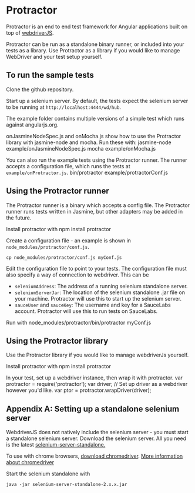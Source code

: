 Protractor
==========

Protractor is an end to end test framework for Angular applications built on top of [webdriverJS](https://code.google.com/p/selenium/wiki/WebDriverJs). 

Protractor can be run as a standalone binary runner, or included into your tests as a library. Use Protractor as a library if you would like to manage WebDriver and your test setup yourself.


To run the sample tests
-----------------------

Clone the github repository.

Start up a selenium server. By default, the tests expect the selenium server to be running at `http://localhost:4444/wd/hub`.

The example folder contains multiple versions of a simple test which runs against angularjs.org. 

onJasmineNodeSpec.js and onMocha.js show how to use the Protractor library with jasmine-node and mocha. Run these with:
    jasmine-node example/onJasmineNodeSpec.js
    mocha example/onMocha.js

You can also run the example tests using the Protractor runner. The runner accepts a configuration file, which runs the tests at `example/onProtractor.js`.
    bin/protractor example/protractorConf.js

Using the Protractor runner
---------------------------

The Protractor runner is a binary which accepts a config file. The Protractor runner runs tests written in Jasmine, but other adapters may be added in the future.

Install protractor with
    npm install protractor

Create a configuration file - an example is shown in `node_modules/protractor/conf.js`.

    cp node_modules/protractor/conf.js myConf.js

Edit the configuration file to point to your tests. The configuration file must also specify a way of connection to webdriver. This can be
 *   `seleniumAddress`: The address of a running selenium standalone server.
 *   `seleniumServerJar`: The location of the selenium standalone .jar file on your machine. Protractor will use this to start up the selenium server.
 *   `sauceUser` and `sauceKey`: The username and key for a SauceLabs account. Protractor will use this to run tests on SauceLabs.

Run with
    node_modules/protractor/bin/protractor myConf.js


Using the Protractor library
----------------------------

Use the Protractor library if you would like to manage webdriverJs yourself.

Install protractor with
    npm install protractor

In your test, set up a webdriver instance, then wrap it with protractor.
    var protractor = require('protractor');
    var driver;
    // Set up driver as a webdriver however you'd like.
    var ptor = protractor.wrapDriver(driver);


Appendix A: Setting up a standalone selenium server
---------------------------------------------------

WebdriverJS does not natively include the selenium server - you must start a standalone selenium server.
Download the selenium server. All you need is the latest [selenium-server-standalone.](https://code.google.com/p/selenium/downloads/list)

To use with chrome browsers, [download chromedriver](https://code.google.com/p/chromedriver/downloads/list).
[More information about chromedriver](https://code.google.com/p/selenium/wiki/ChromeDriver)

Start the selenium standalone with 

    java -jar selenium-server-standalone-2.x.x.jar

